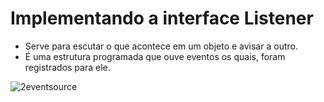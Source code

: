 # Implementando a interface Listener

- Serve para escutar o que acontece em um objeto e avisar a outro.
- É uma estrutura programada que ouve eventos os quais, foram registrados para ele. 

![2eventsource](https://user-images.githubusercontent.com/72419533/156897900-582b17a9-036a-4921-9d12-2a578d04a47b.gif)

